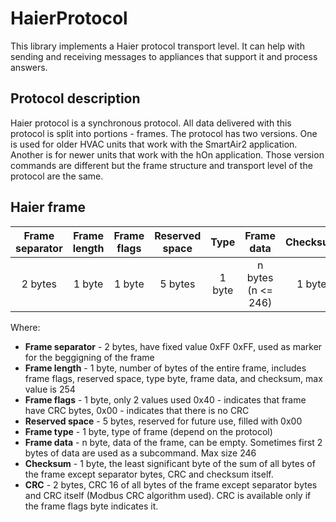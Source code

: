 # HaierProtocol

This library implements a Haier protocol transport level. It can help with sending and receiving messages to appliances that support it and process answers. 

## Protocol description

Haier protocol is a synchronous protocol. All data delivered with this protocol is split into portions - frames. The protocol has two versions. One is used for older HVAC units that work with the SmartAir2 application. Another is for newer units that work with the hOn application. Those version commands are different but the frame structure and transport level of the protocol are the same. 

## Haier frame
| Frame separator | Frame length | Frame flags | Reserved space | Type | Frame data | Checksum | CRC |
| :---: | :---: | :---: | :---: | :---: | :---: | :---: | :---: |
|  2 bytes | 1 byte | 1 byte | 5 bytes | 1 byte | n bytes (n <= 246) | 1 byte | 2 bytes | 

Where:
* **Frame separator** - 2 bytes, have fixed value 0xFF 0xFF, used as marker for the beggigning of the frame
* **Frame length** - 1 byte, number of bytes of the entire frame, includes frame flags, reserved space, type byte, frame data, and checksum, max value is 254
* **Frame flags** - 1 byte, only 2 values used 0x40 - indicates that frame have CRC bytes, 0x00 - indicates that there is no CRC
* **Reserved space** - 5 bytes, reserved for future use, filled with 0x00
* **Frame type** - 1 byte, type of frame (depend on the protocol)
* **Frame data** - n byte, data of the frame, can be empty. Sometimes first 2 bytes of data are used as a subcommand. Max size 246
* **Checksum** - 1 byte, the least significant byte of the sum of all bytes of the frame except separator bytes, CRC and checksum itself.
* **CRC** - 2 bytes, CRC 16 of all bytes of the frame except separator bytes and CRC itself (Modbus CRC algorithm used). CRC is available only if the frame flags byte indicates it.
